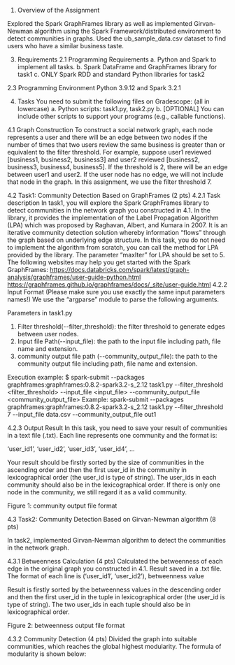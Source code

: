 

1. Overview of the Assignment

Explored the Spark GraphFrames library as well as implemented Girvan-Newman algorithm using the Spark Framework/distributed environment to detect communities in graphs. Used the ub_sample_data.csv dataset to find users who have a similar business taste.


3. Requirements
2.1 Programming Requirements
a. Python and Spark to implement all tasks.
b. Spark DataFrame and GraphFrames library for task1
c. ONLY Spark RDD and standard Python libraries for task2

2.3 Programming Environment
Python 3.9.12 and Spark 3.2.1


4. Tasks
You need to submit the following files on Gradescope: (all in lowercase)
a. Python scripts: task1.py, task2.py
b. [OPTIONAL] You can include other scripts to support your programs (e.g., callable functions).

4.1 Graph Construction
To construct a social network graph, each node represents a user and there will be an edge between two
nodes if the number of times that two users review the same business is greater than or equivalent to
the filter threshold. For example, suppose user1 reviewed [business1, business2, business3] and user2
reviewed [business2, business3, business4, business5]. If the threshold is 2, there will be an edge
between user1 and user2.
If the user node has no edge, we will not include that node in the graph.
In this assignment, we use the filter threshold 7.

4.2 Task1: Community Detection Based on GraphFrames (2 pts)
4.2.1 Task description
In task1, you will explore the Spark GraphFrames library to detect communities in the network graph you
constructed in 4.1. In the library, it provides the implementation of the Label Propagation Algorithm
(LPA) which was proposed by Raghavan, Albert, and Kumara in 2007. It is an iterative community
detection solution whereby information “flows” through the graph based on underlying edge structure.
In this task, you do not need to implement the algorithm from scratch, you can call the method for LPA
provided by the library. The parameter “maxIter” for LPA should be set to 5. The following websites may
help you get started with the Spark GraphFrames:
https://docs.databricks.com/spark/latest/graph-analysis/graphframes/user-guide-python.html
https://graphframes.github.io/graphframes/docs/_site/user-guide.html
4.2.2 Input Format (Please make sure you use exactly the same input parameters names!)
We use the “argparse” module to parse the following arguments.

Parameters in task1.py
1. Filter threshold(--filter_threshold): the filter threshold to generate edges between user
nodes.
2. Input file Path(--input_file): the path to the input file including path, file name and extension.
3. community output file path (--community_output_file): the path to the community output
file including path, file name and extension.

Execution example:
$ spark-submit --packages graphframes:graphframes:0.8.2-spark3.2-s_2.12 task1.py
--filter_threshold <filter_threshold> --input_file <input_file> --community_output_file
<community_output_file>
Example: spark-submit --packages graphframes:graphframes:0.8.2-spark3.2-s_2.12 task1.py
--filter_threshold 7 --input_file data.csv --community_output_file out1

4.2.3 Output Result
In this task, you need to save your result of communities in a text file (.txt). Each line represents one
community and the format is:

‘user_id1’, ‘user_id2’, ‘user_id3’, ‘user_id4’, ...

Your result should be firstly sorted by the size of communities in the ascending order and then the first
user_id in the community in lexicographical order (the user_id is type of string). The user_ids in each
community should also be in the lexicographical order.
If there is only one node in the community, we still regard it as a valid community.

Figure 1: community output file format

4.3 Task2: Community Detection Based on Girvan-Newman algorithm (8 pts)

In task2, implemented Girvan-Newman algorithm to detect the communities in the
network graph. 

4.3.1 Betweenness Calculation (4 pts)
Calculated the betweenness of each edge in the original graph you constructed in 4.1. Result saved in a .txt file. The format of each line is
(‘user_id1’, ‘user_id2’), betweenness value

Result is firstly sorted by the betweenness values in the descending order and then the first
user_id in the tuple in lexicographical order (the user_id is type of string). The two user_ids in each tuple
should also be in lexicographical order. 

Figure 2: betweenness output file format

4.3.2 Community Detection (4 pts)
Divided the graph into suitable communities, which reaches the global highest
modularity. The formula of modularity is shown below:
